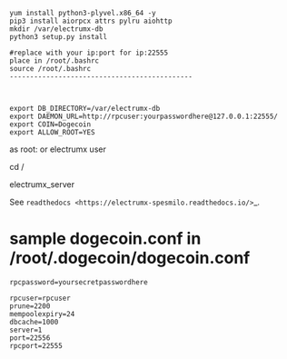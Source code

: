  
 ```
 yum install python3-plyvel.x86_64 -y
 pip3 install aiorpcx attrs pylru aiohttp
 mkdir /var/electrumx-db
 python3 setup.py install
```

```
#replace with your ip:port for ip:22555
place in /root/.bashrc
source /root/.bashrc
---------------------------------------------



export DB_DIRECTORY=/var/electrumx-db
export DAEMON_URL=http://rpcuser:yourpasswordhere@127.0.0.1:22555/
export COIN=Dogecoin
export ALLOW_ROOT=YES
```
as root: or electrumx user 

cd /

electrumx_server

See `readthedocs <https://electrumx-spesmilo.readthedocs.io/>`_.

# sample dogecoin.conf in /root/.dogecoin/dogecoin.conf
```
rpcpassword=yoursecretpasswordhere

rpcuser=rpcuser
prune=2200
mempoolexpiry=24
dbcache=1000
server=1
port=22556
rpcport=22555
```
